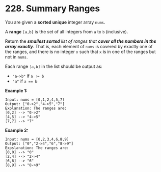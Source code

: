 # 228. Summary Ranges

You are given a __sorted unique__ integer array `nums`.

A __range__ `[a,b]` is the set of all integers from `a` to `b` (inclusive).

Return the ___smallest sorted__ list of ranges that __cover all the numbers in the array exactly___. That is, each element of `nums` is covered by exactly one of the ranges, and there is no integer `x` such that `x` is in one of the ranges but not in `nums`.

Each range `[a,b]` in the list should be output as:

* `"a->b"` if `a != b`
* `"a"` if `a == b`
 

__Example 1:__
```
Input: nums = [0,1,2,4,5,7]
Output: ["0->2","4->5","7"]
Explanation: The ranges are:
[0,2] --> "0->2"
[4,5] --> "4->5"
[7,7] --> "7"
```

__Example 2:__
```
Input: nums = [0,2,3,4,6,8,9]
Output: ["0","2->4","6","8->9"]
Expslanation: The ranges are:
[0,0] --> "0"
[2,4] --> "2->4"
[6,6] --> "6"
[8,9] --> "8->9"
```
